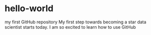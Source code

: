 # hello-world
my first GitHub repository
My first step towards becoming a star data scientist starts today. I am so excited to learn how to use GitHub

